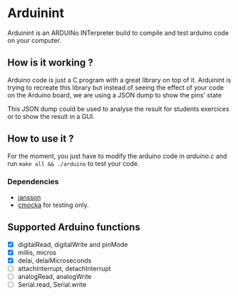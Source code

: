 # Arduinint

Arduinint is an ARDUINo INTerpreter build to compile and test arduino
code on your computer.

## How is it working ?

Arduino code is just a C program with a great library on top of it.
Arduinint is trying to recreate this library but instead of
seeing the effect of your code on the Arduino board,
we are using a JSON dump to show the pins' state

This JSON dump could be used to analyse the result for students exercices
or to show the result in a GUI.

## How to use it ?

For the moment, you just have to modify the arduino code in *arduino.c* and
run `make all && ./arduino` to test your code.

### Dependencies

- [jansson](https://github.com/akheron/jansson)
- [cmocka](https://cmocka.org/) for testing only.

## Supported Arduino functions

- [x] digitalRead, digitalWrite and pinMode
- [x] millis, micros
- [x] delai, delaiMicroseconds
- [ ] attachInterrupt, detachInterrupt
- [ ] analogRead, analogWrite
- [ ] Serial.read, Serial.write
